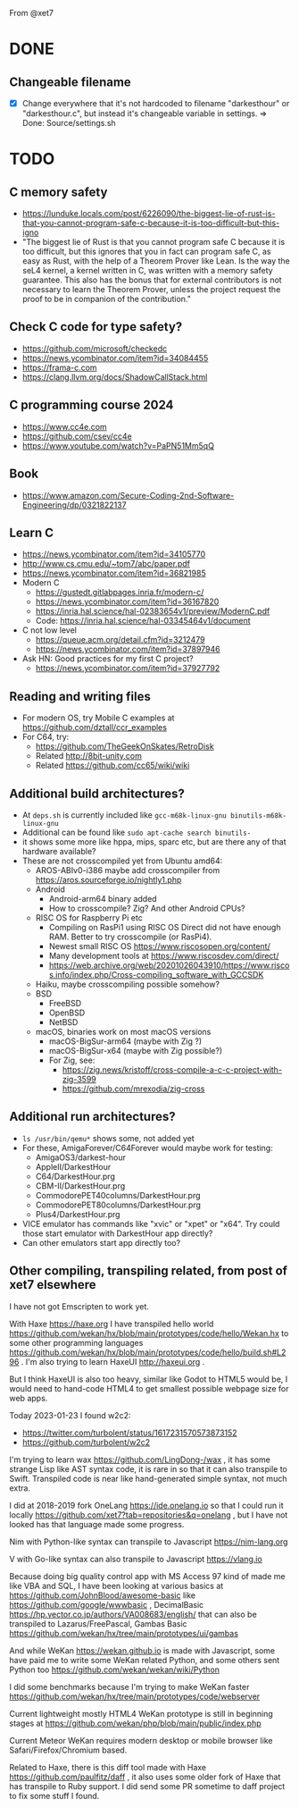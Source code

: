 From @xet7

# DONE

## Changeable filename

- [X] Change everywhere that it's not hardcoded to filename "darkesthour" or "darkesthour.c",
  but instead it's changeable variable in settings. => Done: Source/settings.sh

# TODO

## C memory safety

- https://lunduke.locals.com/post/6226090/the-biggest-lie-of-rust-is-that-you-cannot-program-safe-c-because-it-is-too-difficult-but-this-igno
- "The biggest lie of Rust is that you cannot program safe C because it is too difficult, but this ignores that you in fact can program safe C, as easy as Rust, with the help of a Theorem Prover like Lean. Is the way the seL4 kernel, a kernel written in C, was written with a memory safety guarantee.
This also has the bonus that for external contributors is not necessary to learn the Theorem Prover, unless the project request the proof to be in companion of the contribution."

## Check C code for type safety?

- https://github.com/microsoft/checkedc
- https://news.ycombinator.com/item?id=34084455
- https://frama-c.com
- https://clang.llvm.org/docs/ShadowCallStack.html

## C programming course 2024

- https://www.cc4e.com
- https://github.com/csev/cc4e
- https://www.youtube.com/watch?v=PaPN51Mm5qQ

## Book

- https://www.amazon.com/Secure-Coding-2nd-Software-Engineering/dp/0321822137

## Learn C

- https://news.ycombinator.com/item?id=34105770
- http://www.cs.cmu.edu/~tom7/abc/paper.pdf
- https://news.ycombinator.com/item?id=36821985
- Modern C
  - https://gustedt.gitlabpages.inria.fr/modern-c/
  - https://news.ycombinator.com/item?id=36167820
  - https://inria.hal.science/hal-02383654v1/preview/ModernC.pdf
  - Code: https://inria.hal.science/hal-03345464v1/document
- C not low level
  - https://queue.acm.org/detail.cfm?id=3212479
  - https://news.ycombinator.com/item?id=37897946
- Ask HN: Good practices for my first C project?
  - https://news.ycombinator.com/item?id=37927792

## Reading and writing files

- For modern OS, try Mobile C examples at https://github.com/dztall/ccr_examples
- For C64, try:
  - https://github.com/TheGeekOnSkates/RetroDisk
  - Related http://8bit-unity.com
  - Related https://github.com/cc65/wiki/wiki

## Additional build architectures?

- At `deps.sh` is currently included like `gcc-m68k-linux-gnu binutils-m68k-linux-gnu`
- Additional can be found like `sudo apt-cache search binutils-`
- it shows some more like hppa, mips, sparc etc, but are there any of that hardware available?
- These are not crosscompiled yet from Ubuntu amd64:
  - AROS-ABIv0-i386 maybe add crosscompiler from https://aros.sourceforge.io/nightly1.php
  - Android
    - Android-arm64 binary added
    - How to crosscompile? Zig? And other Android CPUs?
  - RISC OS for Raspberry Pi etc
    - Compiling on RasPi1 using RISC OS Direct did not have enough RAM. Better to try crosscompile (or RasPi4).
    - Newest small RISC OS https://www.riscosopen.org/content/
    - Many development tools at https://www.riscosdev.com/direct/
    - https://web.archive.org/web/20201026043910/https://www.riscos.info/index.php/Cross-compiling_software_with_GCCSDK
  - Haiku, maybe crosscompiling possible somehow?
  - BSD
    - FreeBSD
    - OpenBSD
    - NetBSD
  - macOS, binaries work on most macOS versions
    - macOS-BigSur-arm64 (maybe with Zig ?)
    - macOS-BigSur-x64   (maybe with Zig possible?)
    - For Zig, see:
      - https://zig.news/kristoff/cross-compile-a-c-c-project-with-zig-3599
      - https://github.com/mrexodia/zig-cross

## Additional run architectures?

- `ls /usr/bin/qemu*` shows some, not added yet
- For these, AmigaForever/C64Forever would maybe work for testing:
  - AmigaOS3/darkest-hour
  - AppleII/DarkestHour
  - C64/DarkestHour.prg
  - CBM-II/DarkestHour.prg
  - CommodorePET40columns/DarkestHour.prg
  - CommodorePET80columns/DarkestHour.prg
  - Plus4/DarkestHour.prg
- VICE emulator has commands like "xvic" or "xpet" or "x64". Try could those start emulator with DarkestHour app directly?
- Can other emulators start app directly too?

## Other compiling, transpiling related, from post of xet7 elsewhere

I have not got Emscripten to work yet.

With Haxe https://haxe.org I have transpiled hello world
https://github.com/wekan/hx/blob/main/prototypes/code/hello/Wekan.hx to
some other programming languages https://github.com/wekan/hx/blob/main/prototypes/code/hello/build.sh#L296 .
I'm also trying to learn HaxeUI http://haxeui.org .

But I think HaxeUI is also too heavy, similar like Godot to HTML5 would be,
I would need to hand-code HTML4 to get smallest possible webpage size for web apps.

Today 2023-01-23 I found w2c2:

- https://twitter.com/turbolent/status/1617231570573873152
- https://github.com/turbolent/w2c2

I'm trying to learn wax https://github.com/LingDong-/wax , it has some
strange Lisp like AST syntax code, it is rare in so that it can also transpile to Swift.
Transpiled code is near like hand-generated simple syntax, not much extra.

I did at 2018-2019 fork OneLang https://ide.onelang.io so that I could run it
locally https://github.com/xet7?tab=repositories&q=onelang ,
but I have not looked has that language made some progress.

Nim with Python-like syntax can transpile to Javascript https://nim-lang.org

V with Go-like syntax can also transpile to Javascript https://vlang.io

Because doing big quality control app with MS Access 97 kind of made me like VBA and SQL,
I have been looking at various basics at https://github.com/JohnBlood/awesome-basic
like https://github.com/google/wwwbasic , DecimalBasic https://hp.vector.co.jp/authors/VA008683/english/
that can also be transpiled to Lazarus/FreePascal, Gambas Basic https://github.com/wekan/hx/tree/main/prototypes/ui/gambas

And while WeKan https://wekan.github.io is made with Javascript, some have paid me to write some
WeKan related Python, and some others sent Python too https://github.com/wekan/wekan/wiki/Python

I did some benchmarks because I'm trying to make WeKan faster https://github.com/wekan/hx/tree/main/prototypes/code/webserver

Current lightweight mostly HTML4 WeKan prototype is still in beginning stages at https://github.com/wekan/php/blob/main/public/index.php

Current Meteor WeKan requires modern desktop or mobile browser like Safari/Firefox/Chromium based.

Related to Haxe, there is this diff tool made with Haxe https://github.com/paulfitz/daff ,
it also uses some older fork of Haxe that has transpile to Ruby support.
I did send some PR sometime to daff project to fix some stuff I found.
